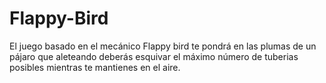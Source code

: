 # Flappy-Bird
El juego basado en el mecánico Flappy bird te pondrá en las plumas de un pájaro que aleteando deberás esquivar el máximo número de tuberias posibles mientras te mantienes en el aire.
